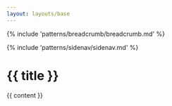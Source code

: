 ```yaml
---
layout: layouts/base
---
```

{% include 'patterns/breadcrumb/breadcrumb.md' %}
<div class="grid-container usa-prose">
<div class="grid-row grid-gap">
  <div class="tablet:grid-col-3">{% include 'patterns/sidenav/sidenav.md' %}</div>
  <div class="tablet:grid-col-fill usa-prose">
    <h1> {{ title  }}</h1>
    {{ content }}
  </div>
</div>
</div>